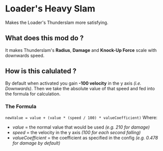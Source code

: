 # Loader's Heavy Slam
Makes the Loader's Thunderslam more satisfying.

## What does this mod do ?
It makes Thunderslam's **Radius**, **Damage** and **Knock-Up Force** scale with downwards speed. 

## How is this calulated ?
By default when activated you gain **-100 velocity** in the y axis *(i.e. Downwards)*. Then we take the absolute value of that speed and fed into the formula for calculation.

### The Formula
`newValue = value + (value * (speed / 100) * valueCoefficient)`
Where:
- *value* = the normal value that would be used *(e.g. 210 for damage)*
- *speed* = the velocity in the y axis *(100 for each second falling)*
- *valueCoefficient* = the coefficient as specified in the config *(e.g. 0.478 for damage by default)*